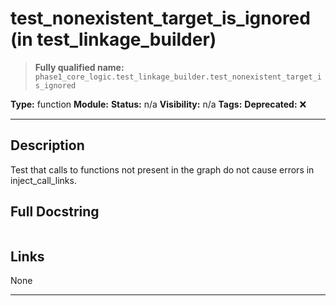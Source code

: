 # test_nonexistent_target_is_ignored (in test_linkage_builder)
> **Fully qualified name:** `phase1_core_logic.test_linkage_builder.test_nonexistent_target_is_ignored`

**Type:** function
**Module:** 
**Status:** n/a
**Visibility:** n/a
**Tags:** 
**Deprecated:** ❌

---

## Description
Test that calls to functions not present in the graph do not cause errors in inject_call_links.

## Full Docstring
```

```

## Links
None

---
